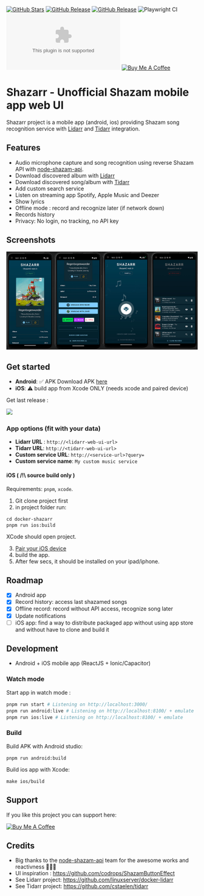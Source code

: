 [![GitHub Stars](https://img.shields.io/github/stars/cstaelen/shazarr-app.svg?color=013b51&labelColor=555555&logoColor=ffffff&style=for-the-badge&logo=github)](https://github.com/cstaelen/shazarr-app)
[![GitHub Release](https://img.shields.io/github/release-date/cstaelen/shazarr-app?color=013b51&labelColor=555555&logoColor=ffffff&style=for-the-badge&logo=github)](https://github.com/cstaelen/shazarr-app/releases)
[![GitHub Release](https://img.shields.io/github/release/cstaelen/shazarr-app?color=013b51&labelColor=555555&logoColor=ffffff&style=for-the-badge&logo=github)](https://github.com/cstaelen/shazarr-app/releases)
![Playwright CI](https://img.shields.io/github/actions/workflow/status/cstaelen/shazarr-app/playwright.yml?label=Playwright%20CI&labelColor=555555&logoColor=ffffff&style=for-the-badge&logo=github)
[![Download APK](https://img.shields.io/github/downloads/cstaelen/shazarr-app/latest/shazarr-signed.apk?color=a2c438&labelColor=555555&logoColor=ffffff&style=for-the-badge&logo=android)](https://github.com/cstaelen/shazarr/releases/latest/download/shazarr-signed.apk)
<a href="https://www.buymeacoffee.com/clst" target="_blank" title="Buy Me A Coffee"><img src="https://cdn.buymeacoffee.com/buttons/v2/default-yellow.png" alt="Buy Me A Coffee" style="height: 28px !important;width: 110px !important;" ></a>

# Shazarr - Unofficial Shazam mobile app web UI
Shazarr project is a mobile app (android, ios) providing Shazam song recognition service with [Lidarr](https://github.com/linuxserver/docker-lidarr) and [Tidarr](https://github.com/cstaelen/tidarr) integration.


## Features
- Audio microphone capture and song recognition using reverse Shazam API with [node-shazam-api](https://github.com/asivery/node-shazam-api).
- Download discovered album with [Lidarr](https://github.com/linuxserver/docker-lidarr)
- Download discovered song/album with [Tidarr](https://github.com/cstaelen/tidarr)
- Add custom search service
- Listen on streaming app Spotify, Apple Music and Deezer
- Show lyrics
- Offline mode : record and recognize later (if network down)
- Records history
- Privacy: No login, no tracking, no API key

## Screenshots

<img src="https://github.com/cstaelen/docker-shazarr/blob/b436440b628ff5c8a0925a57e63e6659b1bf273e/.github/screenshot.jpg" />

## Get started

- **Android**: ✅ APK Download APK [here](https://github.com/cstaelen/shazarr/releases/latest/download/shazarr-signed.apk)
- **iOS**: ⚠️ build app from Xcode ONLY (needs xcode and paired device)

Get last release  :

[<img src="https://github.com/cstaelen/shazarr-app/blob/4465b4d6532a4ade3a970be2b9ade3705706e50f/.github/qr-release.png" width="100" />](https://github.com/cstaelen/shazarr-app/releases/latest)

### App options (fit with your data)

- **Lidarr URL** : `http://<lidarr-web-ui-url>`
- **Tidarr URL**: `http://<tidarr-web-ui-url>`
- **Custom service URL**: `http://<service-url>?query=`
- **Custom service name**: `My custom music service`

#### iOS ( /!\ source build only )
Requirements: `pnpm`, `xcode`.

1. Git clone project first
2. in project folder run:
```
cd docker-shazarr
pnpm run ios:build
```
XCode should open project.

3. [Pair your iOS device](https://developer.apple.com/documentation/xcode/running-your-app-in-simulator-or-on-a-device/#Connect-real-devices-to-your-Mac)
4. build the app.
5. After few secs, it should be installed on your ipad/iphone.

## Roadmap
- [x] Android app
- [x] Record history: access last shazamed songs
- [x] Offline record: record without API access, recognize song later
- [x] Update notifications 
- [ ] iOS app: find a way to distribute packaged app without using app store and without have to clone and build it

## Development
- Android + iOS mobile app (ReactJS + Ionic/Capacitor)

### Watch mode
Start app in watch mode :
```sh
pnpm run start # Listening on http://localhost:3000/
pnpm run android:live # Listening on http://localhost:8100/ + emulate
pnpm run ios:live # Listening on http://localhost:8100/ + emulate
```

### Build
Build APK with Android studio:
```
pnpm run android:build
```
Build ios app with Xcode:
```
make ios/build
```

## Support

If you like this project you can support here:

<a href="https://www.buymeacoffee.com/clst" target="_blank"><img src="https://cdn.buymeacoffee.com/buttons/v2/default-yellow.png" alt="Buy Me A Coffee" height="40" width="160"></a>

## Credits
- Big thanks to the [node-shazam-api](https://github.com/asivery/node-shazam-api) team for the awesome works and reactivness 👏💪🙏
- UI inspiration : https://github.com/codrops/ShazamButtonEffect
- See Lidarr project: https://github.com/linuxserver/docker-lidarr 
- See Tidarr project: https://github.com/cstaelen/tidarr

